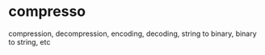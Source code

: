 # compresso
compression, decompression, encoding, decoding, string to binary, binary to string, etc
